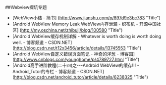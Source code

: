 
##Webview探坑专题


* [WebView小结 - 简书] (http://www.jianshu.com/p/897d9e3bc783  "Title")
* [Android WebView Memory Leak WebView内存泄漏 - 织布机 - 开源中国社区] (http://my.oschina.net/zhibuji/blog/100580  "Title")
* [Android WebView缓存机制详解 - Whatever is worth doing is worth doing well. - 博客频道 - CSDN.NET] (http://blog.csdn.net/t12x3456/article/details/13745553  "Title")
* [Android WebView自定义错误页面笔记 - 神奇的洋葱 - 博客园] (http://www.cnblogs.com/younghome/p/4789727.html  "Title")
* [Android高手进阶教程(二十四)之---Android WebView的缓存!!! - Android_Tutor的专栏 - 博客频道 - CSDN.NET] (http://blog.csdn.net/android_tutor/article/details/6238325  "Title")

